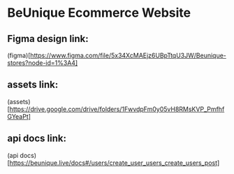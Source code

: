 # BeUnique Ecommerce Website

## Figma design link:

(figma)[https://www.figma.com/file/5x34XcMAEjz6UBpTtqU3JW/Beunique-stores?node-id=1%3A4]

## assets link:

(assets)[https://drive.google.com/drive/folders/1FwvdpFm0y05vH8RMsKVP_PmfhfGYeaPt]

## api docs link:

(api docs)[https://beunique.live/docs#/users/create_user_users_create_users_post]
